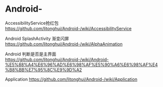 # Android-
AccessibilityService抢红包 https://github.com/litonghui/Android-/wiki/AccessibilityService 

Android SplashActivity 渐变闪屏  https://github.com/litonghui/Android-/wiki/AlphaAnimation

Android 判断是否是主界面 https://github.com/litonghui/Android-/wiki/Android-%E5%88%A4%E6%96%AD%E6%98%AF%E5%90%A6%E6%98%AF%E4%B8%BB%E7%95%8C%E9%9D%A2

Application https://github.com/litonghui/Android-/wiki/Application
